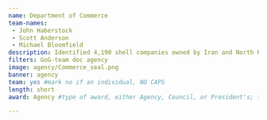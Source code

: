 ```yaml
---
name: Department of Commerce
team-names: 
 - John Haberstock 
 - Scott Anderson 
 - Michael Bloomfield
description: Identified 4,190 shell companies owned by Iran and North Korea, illuminating new illegal procurement pathways and providing a repository for the law enforcement and intelligence community to identify and mitigate future threats.
filters: GoG-team doc agency
image: agency/Commerce_seal.png
banner: agency
team: yes #mark no if an individual, NO CAPS 
length: short
award: Agency #type of award, either Agency, Council, or President's; this is case sensitive so make sure to match the options listed exactly. This section generates the format of the card

---
```

